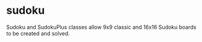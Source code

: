 # sudoku

Sudoku and SudokuPlus classes allow 9x9 classic and 16x16 Sudoku boards to be created and solved.
